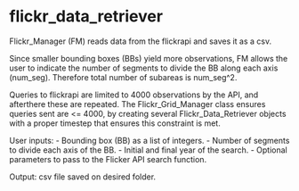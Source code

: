 # flickr_data_retriever

Flickr_Manager (FM)  reads data from the
flickrapi and saves it as a csv.

Since smaller bounding boxes (BBs) yield
more observations, FM allows the user to
indicate the number of segments to divide
the BB along each axis (num_seg). Therefore
total number of subareas is num_seg^2.

Queries to flickrapi are limited to 4000
observations by the API, and afterthere
these are repeated. The Flickr_Grid_Manager
class ensures queries sent are <= 4000, 
by creating several Flickr_Data_Retriever 
objects with a proper timestep that ensures 
this constraint is met.

User inputs:
    - Bounding box (BB) as a list of
      integers.
    - Number of segments to divide
      each axis of the BB.
    - Initial and final year of the
      search.
    - Optional parameters to pass
      to the Flicker API search
      function.

Output:
    csv file saved on desired folder.
